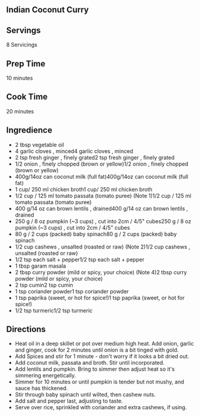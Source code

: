 ## Indian Coconut Curry  

## Servings 

8 Servicings 

## Prep Time 

10 minutes

## Cook Time 

20 minutes

## Ingredience 

* 2 tbsp vegetable oil
* 4 garlic cloves , minced4 garlic cloves , minced
* 2 tsp fresh ginger , finely grated2 tsp fresh ginger , finely grated
* 1/2 onion , finely chopped (brown or yellow)1/2 onion , finely chopped (brown or yellow)
* 400g/14oz can coconut milk (full fat)400g/14oz can coconut milk (full fat)
* 1 cup/ 250 ml chicken broth1 cup/ 250 ml chicken broth
* 1/2 cup / 125 ml tomato passata (tomato puree) (Note 1)1/2 cup / 125 ml tomato passata (tomato puree) 
* 400 g/14 oz can brown lentils , drained400 g/14 oz can brown lentils , drained
* 250 g / 8 oz pumpkin (~3 cups) , cut into 2cm / 4/5" cubes250 g / 8 oz pumpkin (~3 cups) , cut into 2cm / 4/5" cubes
* 80 g / 2 cups (packed) baby spinach80 g / 2 cups (packed) baby spinach
* 1/2 cup cashews , unsalted (roasted or raw) (Note 2)1/2 cup cashews , unsalted (roasted or raw) 
* 1/2 tsp each salt + pepper1/2 tsp each salt + pepper
* 1 tbsp garam masala 
* 2 tbsp curry powder (mild or spicy, your choice) (Note 4)2 tbsp curry powder (mild or spicy, your choice) 
* 2 tsp cumin2 tsp cumin
* 1 tsp coriander powder1 tsp coriander powder
* 1 tsp paprika (sweet, or hot for spice!)1 tsp paprika (sweet, or hot for spice!)
* 1/2 tsp turmeric1/2 tsp turmeric

## Directions
* Heat oil in a deep skillet or pot over medium high heat. Add onion, garlic and ginger, cook for 2 minutes until onion is a bit tinged with gold.
* Add Spices and stir for 1 minute - don't worry if it looks a bit dried out.
* Add coconut milk, passata and broth. Stir until incorporated.
* Add lentils and pumpkin. Bring to simmer then adjust heat so it's simmering energetically.
* Simmer for 10 minutes or until pumpkin is tender but not mushy, and sauce has thickened.
* Stir through baby spinach until wilted, then cashew nuts.
* Add salt and pepper last, adjusting to taste.
* Serve over rice, sprinkled with coriander and extra cashews, if using. 



